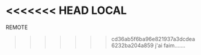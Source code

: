 <<<<<<< HEAD
LOCAL
=======
REMOTE
>>>>>>> cd36ab5f6ba96e821937a3dcdea6232ba204a859
j'ai faim.......
